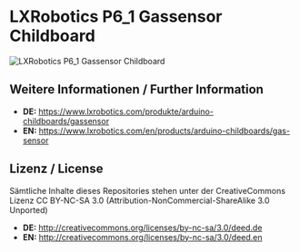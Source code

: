 LXRobotics P6_1 Gassensor Childboard
==============

![LXRobotics P6_1 Gassensor Childboard](https://www.lxrobotics.com/wp-content/uploads/mz_af_p6_1_side_small.jpg)

## Weitere Informationen / Further Information

* **DE:** https://www.lxrobotics.com/produkte/arduino-childboards/gassensor
* **EN:** https://www.lxrobotics.com/en/products/arduino-childboards/gas-sensor

## Lizenz / License
Sämtliche Inhalte dieses Repositories stehen unter der CreativeCommons Lizenz CC BY-NC-SA 3.0 (Attribution-NonCommercial-ShareAlike 3.0 Unported)

* **DE:** http://creativecommons.org/licenses/by-nc-sa/3.0/deed.de
* **EN:** http://creativecommons.org/licenses/by-nc-sa/3.0/deed.en
